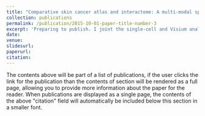 ```yaml
---
title: "Comparative skin cancer atlas and interactome: A multi-modal spatial approach to uncovering the cells  and interactions underlying skin cancer diversity"
collection: publications
permalink: /publication/2015-10-01-paper-title-number-3
excerpt: 'Preparing to publish. I joint the single-cell and Visium analysis part of this project as a co-author.'
date: 
venue: 
slidesurl: 
paperurl: 
citation: 
---
```


The contents above will be part of a list of publications, if the user clicks the link for the publication than the contents of section will be rendered as a full page, allowing you to provide more information about the paper for the reader. When publications are displayed as a single page, the contents of the above "citation" field will automatically be included below this section in a smaller font.
